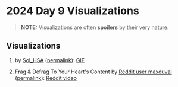 # 2024 Day 9 Visualizations

> **NOTE:** Visualizations are often **spoilers** by their very nature.

## Visualizations

1. by [Sol_HSA](https://solhsa.com/)
   ([permalink](https://solhsa.com/aoc/2024_d9.html)):
   [GIF](https://solhsa.com/aoc/2024_d9.gif)

1. Frag & Defrag To Your Heart's Content by [Reddit user maxduval](https://www.reddit.com/user/maxduval)
   ([permalink](https://www.reddit.com/r/adventofcode/comments/1hagkam/2024_day_9_part_2_frag_defrag_to_your_hearts/)):
   [Reddit video](https://i.redd.it/3dizt7119v5e1.gif)
